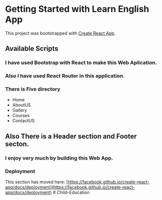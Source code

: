 # Getting Started with Learn English App

This project was bootstrapped with [Create React App](https://github.com/facebook/create-react-app).

## Available Scripts

### I have used Bootstrap with React to make this Web Aplication.

### Also I have used React Router in this application.

### There is Five directory 
 * Home
 * AboutUS
 * Gallery
 * Courses
 * ContactUS

## Also There is a Header section and Footer secton.

### I enjoy very much by building this Web App.

 

### Deployment 

This section has moved here: [https://facebook.github.io/create-react-app/docs/deployment](https://facebook.github.io/create-react-app/docs/deployment)
 #   C h i l d - E d u c a t i o n  
 